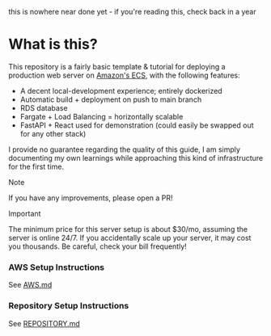 this is nowhere near done yet - if you're reading this, check back in a year


# What is this?
This repository is a fairly basic template & tutorial for deploying a production web server on [Amazon's ECS](https://aws.amazon.com/ecs/), with the following features:
- A decent local-development experience; entirely dockerized
- Automatic build + deployment on push to main branch
- RDS database
- Fargate + Load Balancing = horizontally scalable
- FastAPI + React used for demonstration (could easily be swapped out for any other stack)


I provide no guarantee regarding the quality of this guide, I am simply documenting my own learnings while approaching this kind of infrastructure for the first time.

> [!NOTE]  
> If you have any improvements, please open a PR!

> [!IMPORTANT]  
> The minimum price for this server setup is about $30/mo, assuming the server is online 24/7. If you accidentally scale up your server, it may cost you thousands. Be careful, check your bill frequently!

### AWS Setup Instructions
See [AWS.md](./instructions/AWS.md)

### Repository Setup Instructions
See [REPOSITORY.md](./instructions/REPOSITORY.md)
